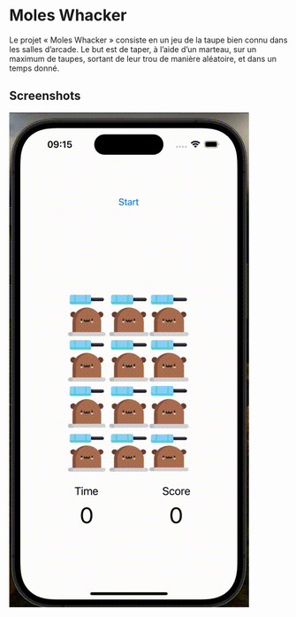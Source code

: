 # Moles Whacker

Le projet « Moles Whacker » consiste en un jeu de la taupe bien connu dans les salles d’arcade. Le but est de taper, à l’aide d’un marteau, sur un maximum de taupes, sortant de leur trou de manière aléatoire, et dans un temps donné.

## Screenshots

![Demo](Moleswhacker.gif)
